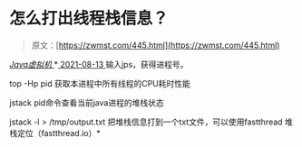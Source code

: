 <!--yml
category: 未分类
date: 0001-01-01 00:00:00
-->

# 怎么打出线程栈信息？

> 原文：[https://zwmst.com/445.html](https://zwmst.com/445.html)

   [ *Java虚拟机* ](https://zwmst.com/java%e8%99%9a%e6%8b%9f%e6%9c%ba)*[ <time datetime="2021-08-14T06:48:34+08:00"> 2021-08-13 </time> ](https://zwmst.com/445.html)  输入jps，获得进程号。

top -Hp pid 获取本进程中所有线程的CPU耗时性能

jstack pid命令查看当前java进程的堆栈状态

jstack -l > /tmp/output.txt 把堆栈信息打到一个txt文件，可以使用fastthread 堆栈定位（fastthread.io）*